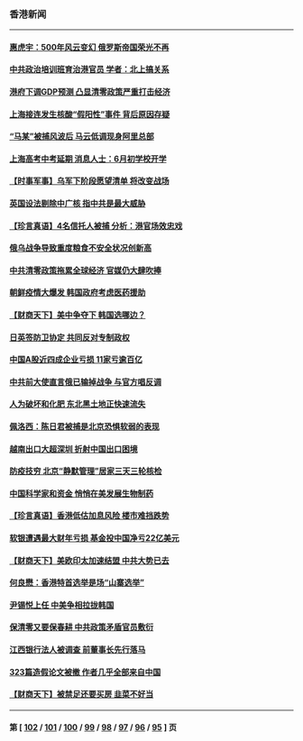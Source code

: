 ### 香港新闻
---
#### [惠虎宇：500年风云变幻 俄罗斯帝国荣光不再](../../pages/ncid1349362/n13738652.md) 
#### [中共政治培训班育治港官员 学者：北上搞关系](../../pages/ncid1349362/n13737854.md) 
#### [港府下调GDP预测 凸显清零政策严重打击经济](../../pages/ncid1349362/n13737830.md) 
#### [上海接连发生核酸“假阳性”事件 背后原因存疑](../../pages/ncid1349362/n13737818.md) 
#### [“马某”被捕风波后 马云低调现身阿里总部](../../pages/ncid1349362/n13737824.md) 
#### [上海高考中考延期 消息人士：6月初学校开学](../../pages/ncid1349362/n13737805.md) 
#### [【时事军事】乌军下阶段愿望清单 将改变战场](../../pages/ncid1349362/n13737046.md) 
#### [英国设法剔除中广核 指中共是最大威胁](../../pages/ncid1349362/n13737324.md) 
#### [【珍言真语】4名信托人被捕 分析：港官场效忠戏](../../pages/ncid1349362/n13737290.md) 
#### [俄乌战争导致重度粮食不安全状况创新高](../../pages/ncid1349362/n13737297.md) 
#### [中共清零政策拖累全球经济 官媒仍大肆吹捧](../../pages/ncid1349362/n13737257.md) 
#### [朝鲜疫情大爆发 韩国政府考虑医药援助](../../pages/ncid1349362/n13737201.md) 
#### [【财商天下】美中争夺下 韩国选哪边？](../../pages/ncid1349362/n13736981.md) 
#### [日英签防卫协定 共同反对专制政权](../../pages/ncid1349362/n13736913.md) 
#### [中国A股近四成企业亏损 11家亏逾百亿](../../pages/ncid1349362/n13736511.md) 
#### [中共前大使直言俄已输掉战争 与官方唱反调](../../pages/ncid1349362/n13736502.md) 
#### [人为破坏和化肥 东北黑土地正快速流失](../../pages/ncid1349362/n13736483.md) 
#### [佩洛西：陈日君被捕是北京恐惧软弱的表现](../../pages/ncid1349362/n13736431.md) 
#### [越南出口大超深圳 折射中国出口困境](../../pages/ncid1349362/n13736418.md) 
#### [防疫技穷 北京“静默管理”居家三天三轮核检](../../pages/ncid1349362/n13736366.md) 
#### [中国科学家和资金 悄悄在美发展生物制药](../../pages/ncid1349362/n13736311.md) 
#### [【珍言真语】香港低估加息风险 楼市难挡跌势](../../pages/ncid1349362/n13735697.md) 
#### [软银遭遇最大财年亏损 基金投中国净亏22亿美元](../../pages/ncid1349362/n13736247.md) 
#### [【财商天下】美欧印太加速结盟 中共大势已去](../../pages/ncid1349362/n13736239.md) 
#### [何良懋：香港特首选举是场“山寨选举”](../../pages/ncid1349362/n13735242.md) 
#### [尹锡悦上任 中美争相拉拢韩国](../../pages/ncid1349362/n13735045.md) 
#### [保清零又要保春耕 中共政策矛盾官员敷衍](../../pages/ncid1349362/n13735030.md) 
#### [江西银行法人被调查 前董事长先行落马](../../pages/ncid1349362/n13735005.md) 
#### [323篇造假论文被撤 作者几乎全部来自中国](../../pages/ncid1349362/n13734985.md) 
#### [【财商天下】被禁足还要买房 韭菜不好当](../../pages/ncid1349362/n13734833.md) 

---
#### 第 [ [102](./102.md) / [101](./101.md) / [100](./100.md) / [99](./99.md) / [98](./98.md) / [97](./97.md) / [96](./96.md) / [95](./95.md) ] 页
